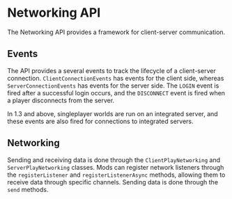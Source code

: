 # Networking API

The Networking API provides a framework for client-server communication.

## Events

The API provides a several events to track the lifecycle of a client-server connection.
`ClientConnectionEvents` has events for the client side, whereas `ServerConnectionEvents`
has events for the server side. The `LOGIN` event is fired after a successful login occurs,
and the `DISCONNECT` event is fired when a player disconnects from the server.

In 1.3 and above, singleplayer worlds are run on an integrated server, and these events
are also fired for connections to integrated servers.

## Networking

Sending and receiving data is done through the `ClientPlayNetworking` and `ServerPlayNetworking` classes.
Mods can register network listeners through the `registerListener` and `registerListenerAsync` methods,
allowing them to receive data through specific channels. Sending data is done through the `send` methods.
